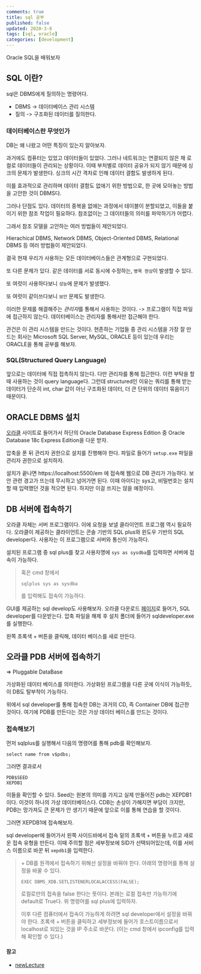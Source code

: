 ```yaml
---
comments: true
title: sql 공부
published: false
updated: 2020-3-8
tags: [sql, oracle]
categories: [development]
---
```


Oracle SQL을 배워보자



## SQL 이란?

sql은 DBMS에게 질의하는 명령어다.

- DBMS -> 데이터베이스 관리 시스템
- 질의 -> 구조화된 데이터를 질의한다.

### 데이터베이스란 무엇인가

DB는 왜 나왔고 어떤 특징이 있는지 알아보자.

과거에도 컴퓨터는 있었고 데이터들이 있었다. 그러나 네트워크는 연결되지 않은 채 로컬로 데이터들이 관리되는 상황이다. 이때 부처별로 데이터 공유가 되지 않기 때문에 싱크의 문제가 발생한다. 싱크의 시간 격차로 인해 데이터 결함도 발생하게 된다.

이를 효과적으로 관리하며 데이터 결함도 없애기 위한 방법으로, 한 곳에 모아놓는 방법을 고안한 것이 DBMS다. 

그러나 단점도 있다. 데이터의 중복을 없애는 과정에서 테이블이 분할되었고, 이들을 붙이기 위한 참조 작업이 필요하다. 참조없이는 그 데이터들의 의미를 파악하기가 어렵다.

그래서 참조 모델을 고안하는 여러 방법들이 제안되었다.

Hierachical DBMS, Network DBMS, Object-Oriented DBMS, Relational DBMS 등 여러 방법들이 제안되었다. 

결국 현재 우리가 사용하는 모든 데이터베이스들은 관계형으로 구현되었다.

또 다른 문제가 있다. 같은 데이터를 서로 동시에 수정하는, `병목 현상`이 발생할 수 있다.

또 여럿이 사용하다보니 `성능`에 문제가 발생했다.

또 여럿이 같이쓰다보니 `보안` 문제도 발생한다.

이러한 문제를  해결해주는 *관리자*를 통해서 사용하는 것이다. -> 프로그램이 직접 파일에 접근하지 않는다. 데이터베이스는 관리자를 통해서만 접근해야 한다.

관건은 이 관리 시스템을 만드는 것이다. 현존하는 기업들 중 관리 시스템을 가장 잘 만드는 회사는 Microsoft SQL Server, MySQL, ORACLE 등이 있는데 우리는 ORACLE을 통해 공부를 해보자.



### SQL(Structured Query Language)

앞으로는 데이터에 직접 접촉하지 않는다. 다만 관리자를 통해 접근한다. 이런 부탁을 할 때 사용하는 것이 query language다. 그런데 structured인 이유는 쿼리를 통해 받는 데이터가 단순히 int, char 값이 아닌 구조화된 데이터, 더 큰 단위의 데이터 묶음이기  때문이다. 



## ORACLE DBMS 설치

[오라클](https://www.oracle.com/database/technologies/oracle-database-software-downloads.html) 사이트로 들어가서 하단의 Oracle Database Express Edition 중 Oracle Database 18c Express Edition을 다운 받자.

압축을 푼 뒤 관리자 권한으로 설치를 진행해야 한다. 파일로 들어가 `setup.exe` 파일을 관리자 권한으로 설치하자.

설치가 끝나면 https://localhost:5500/em 에 접속해 웹으로 DB 관리가 가능하다. 보안 관련 경고가 뜨는데 무시하고 넘어가면 된다. 이때 아이디는 sys고, 비밀번호는 설치할 때 입력했던 것을 적으면 된다. 하지만 이걸 쓰지는 않을 예정이다.



## DB 서버에 접속하기

오라클 자체는 서버 프로그램이다. 이에 요청을 보낼 클라이언트 프로그램 역시 필요하다. 오라클이 제공하는 클라이언트는 콘솔 기반의 SQL plus와 윈도우 기반의 SQL developer다. 사용자는 이 프로그램으로 서버와 통신이 가능하다. 

설치된 프로그램 중 sql plus를 찾고 사용자명에 `sys as sysdba`를 입력하면 서버에 접속이 가능하다.

> 혹은 cmd 창에서 
>
> ```
> sqlplus sys as sysdba
> ```
>
> 를 입력해도 접속이 가능하다.

GUI를 제공하는 sql develop도 사용해보자. 오라클 다운로드 [페이지](https://www.oracle.com/downloads/)로 들어가, SQL developer를 다운받는다. 압축 파일을 해제 후 설치 폴더에 들어가 sqldeveloper.exe를 실행한다.

왼쪽 초록색 + 버튼을 클릭해, 데이터 베이스를 새로 만든다. 



## 오라클 PDB 서버에 접속하기

=> Pluggable DataBase

가상화된 데이터 베이스를 의미한다. 가상화된 프로그램을 다른 곳에 이식이 가능하듯, 이 DB도 탈부착이 가능하다.

위에서 sql developer를 통해 접속한 DB는 과거의 CD, 즉 Container DB에 접근한 것이다. 여기에 PDB를 만든다는 것은 가상 데이터 베이스를 만드는 것이다.

### 접속해보기

먼저 sqlplus를 실행해서 다음의 명령어를 통해 pdb를 확인해보자.

```
select name from v$pdbs;
```

그러면 결과로서 

```
PDB$SEED
XEPDB1
```

이들을 확인할 수 있다. Seed는 원본의 의미를 가지고 실제 만들어진 pdb는 XEPDB1이다. 이것이 하나의 가상 데이터베이스다. CDB는 손상이 가해지면 부담이 크지만, PDB는 망가져도 큰 문제가 안 생기기 때문에 앞으로 이를 통해 연습을 할 것이다.

그러면 XEPDB1에 접속해보자.

sql developer에 들어가서 왼쪽 사이드바에서 접속 밑의 초록색 + 버튼을 누르고 새로운 접속 유형을 만든다. 이때 주의할 점은 세부정보에 SID가 선택되어있는데, 이를 서비스 이름으로 바꾼 뒤 `xepdb1`을 입력한다.

> \+ DB를 원격에서 접속하기 위해선 설정을 바꿔야 한다. 아래의 명령어를 통해 설정을 바꿀 수 있다.
>
> ```
> EXEC DBMS_XDB.SETLISTENERLOCALACCESS(FALSE);
> ```
>
> 로컬로만의 접속을 false 한다는 뜻이다. 본래는 로컬 접속만 가능하기에 default로 True다. 위 명령어를 sql plus에 입력하자.
>
> 이후 다른 컴퓨터에서 접속이 가능하게 하려면 sql developer에서 설정을 바꿔야 한다. 초록색 + 버튼을 클릭하고 세부정보에 들어가 호스트이름으로서 localhost로 되있는 것을 IP 주소로 바꾼다. (이는 cmd 창에서 ipconfig를 입력해 확인할 수 있다.)





#### 참고

- [newLecture](https://www.youtube.com/watch?v=pGlkIFrY9QY&list=PLq8wAnVUcTFVq7RD1kuUwkdWabxvDGzfu)

